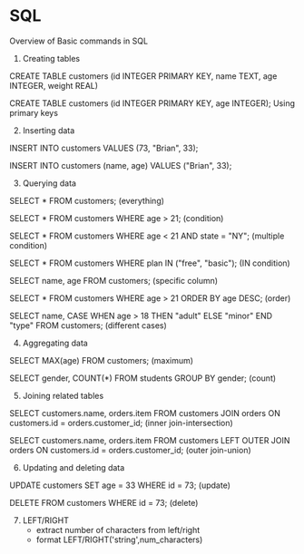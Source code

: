 # SQL
Overview of Basic commands in SQL

1) Creating tables

  CREATE TABLE customers (id INTEGER PRIMARY KEY, name TEXT, age INTEGER, weight REAL)
  
  CREATE TABLE customers (id INTEGER PRIMARY KEY, age INTEGER); Using primary keys
  
2) Inserting data

  INSERT INTO customers VALUES (73, "Brian", 33);
  
  INSERT INTO customers (name, age) VALUES ("Brian", 33);
  
3) Querying data

  SELECT * FROM customers;  (everything)
  
  SELECT * FROM customers WHERE age > 21; (condition)
  
  SELECT * FROM customers WHERE age < 21 AND state = "NY";  (multiple condition)
  
  SELECT * FROM customers WHERE plan IN ("free", "basic"); (IN condition)
  
  SELECT name, age FROM customers; (specific column)
  
  SELECT * FROM customers WHERE age > 21 ORDER BY age DESC; (order)
  
  SELECT name, CASE WHEN age > 18 THEN "adult" ELSE "minor" END "type" FROM customers;  (different cases)
  
4) Aggregating data
  
  SELECT MAX(age) FROM customers;  (maximum)
  
  SELECT gender, COUNT(*) FROM students GROUP BY gender;  (count)
  
5) Joining related tables

  SELECT customers.name, orders.item FROM customers JOIN orders ON customers.id = orders.customer_id; (inner join-intersection)
  
  SELECT customers.name, orders.item FROM customers LEFT OUTER JOIN orders ON customers.id = orders.customer_id; (outer join-union)
  
6) Updating and deleting data

  UPDATE customers SET age = 33 WHERE id = 73;  (update)
  
  DELETE FROM customers WHERE id = 73;  (delete)
  
7) LEFT/RIGHT
    - extract number of characters from left/right
    - format LEFT/RIGHT('string',num_characters)
   
